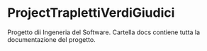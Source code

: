 # ProjectTraplettiVerdiGiudici
Progetto dii Ingeneria del Software.
Cartella docs contiene tutta la documentazione del progetto.
